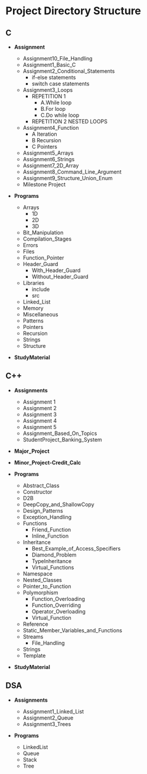 # Project Directory Structure

## C
- **Assignment**
  - Assignment10_File_Handling
  - Assignment1_Basic_C
  - Assignment2_Conditional_Statements
    - if-else statements
    - switch case statements
  - Assignment3_Loops
    - REPETITION 1
      - A.While loop
      - B.For loop
      - C.Do while loop
    - REPETITION 2 NESTED LOOPS
  - Assignment4_Function
    - A Iteration
    - B Recursion
    - C Pointers
  - Assignment5_Arrays
  - Assignment6_Strings
  - Assignment7_2D_Array
  - Assignment8_Command_Line_Argument
  - Assignment9_Structure_Union_Enum
  - Milestone Project

- **Programs**
  - Arrays
    - 1D
    - 2D
    - 3D
  - Bit_Manipulation
  - Compilation_Stages
  - Errors
  - Files
  - Function_Pointer
  - Header_Guard
    - With_Header_Guard
    - Without_Header_Guard
  - Libraries
    - include
    - src
  - Linked_List
  - Memory
  - Miscellaneous
  - Patterns
  - Pointers
  - Recursion
  - Strings
  - Structure

- **StudyMaterial**

## C++
- **Assignments**
  - Assignment 1
  - Assignment 2
  - Assignment 3
  - Assignment 4
  - Assignment 5
  - Assignment_Based_On_Topics
  - StudentProject_Banking_System

- **Major_Project**
- **Minor_Project-Credit_Calc**

- **Programs**
  - Abstract_Class
  - Constructor
  - D2B
  - DeepCopy_and_ShallowCopy
  - Design_Patterns
  - Exception_Handling
  - Functions
    - Friend_Function
    - Inline_Function
  - Inheritance
    - Best_Example_of_Access_Specifiers
    - Diamond_Problem
    - TypeInheritance
    - Virtual_Functions
  - Namespace
  - Nested_Classes
  - Pointer_to_Function
  - Polymorphism
    - Function_Overloading
    - Function_Overriding
    - Operator_Overloading
    - Virtual_Function
  - Reference
  - Static_Member_Variables_and_Functions
  - Streams
    - File_Handling
  - Strings
  - Template

- **StudyMaterial**

## DSA
- **Assignments**
  - Assignment1_Linked_List
  - Assignment2_Queue
  - Assignment3_Trees

- **Programs**
  - LinkedList
  - Queue
  - Stack
  - Tree

